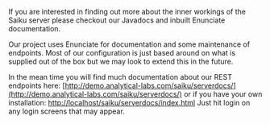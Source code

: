 If you are interested in finding out more about the inner workings of the Saiku server please checkout our Javadocs and inbuilt Enunciate documentation.

Our project uses Enunciate for documentation and some maintenance of endpoints. Most of our configuration is just based around on what is supplied out of the box but we may look to extend this in the future.

In the mean time you will find much documentation about our REST endpoints here: [http://demo.analytical-labs.com/saiku/serverdocs/](http://demo.analytical-labs.com/saiku/serverdocs/) or if you have your own installation: [http://localhost/saiku/serverdocs/index.html](http://localhost/saiku/serverdocs/index.html) Just hit login on any login screens that may appear.

